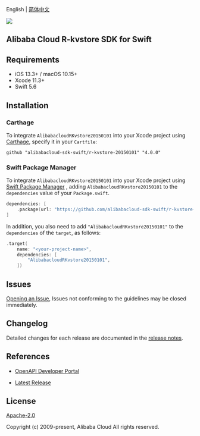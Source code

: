 English | [简体中文](README-CN.md)

![](https://aliyunsdk-pages.alicdn.com/icons/AlibabaCloud.svg)

## Alibaba Cloud R-kvstore SDK for Swift

## Requirements

- iOS 13.3+ / macOS 10.15+
- Xcode 11.3+
- Swift 5.6

## Installation

### Carthage

To integrate `AlibabacloudRKvstore20150101` into your Xcode project using [Carthage](https://github.com/Carthage/Carthage), specify it in your `Cartfile`:

```ogdl
github "alibabacloud-sdk-swift/r-kvstore-20150101" "4.0.0"
```

### Swift Package Manager

To integrate `AlibabacloudRKvstore20150101` into your Xcode project using [Swift Package Manager](https://swift.org/package-manager/) , adding `AlibabacloudRKvstore20150101` to the `dependencies` value of your `Package.swift`.

```swift
dependencies: [
    .package(url: "https://github.com/alibabacloud-sdk-swift/r-kvstore-20150101.git", from: "4.0.0")
]
```

In addition, you also need to add `"AlibabacloudRKvstore20150101"` to the `dependencies` of the `target`, as follows:

```swift
.target(
    name: "<your-project-name>",
    dependencies: [
        "AlibabacloudRKvstore20150101",
    ])
```

## Issues

[Opening an Issue](https://github.com/alibabacloud-sdk-swift/r-kvstore-20150101/issues/new), Issues not conforming to the guidelines may be closed immediately.

## Changelog

Detailed changes for each release are documented in the [release notes](./ChangeLog.txt).

## References

* [OpenAPI Developer Portal](https://next.api.alibabacloud.com/home)
- [Latest Release](https://github.com/alibabacloud-sdk-swift/r-kvstore-20150101)

## License

[Apache-2.0](http://www.apache.org/licenses/LICENSE-2.0)

Copyright (c) 2009-present, Alibaba Cloud All rights reserved.
